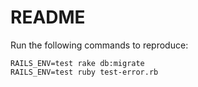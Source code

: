 # README

Run the following commands to reproduce:

```
RAILS_ENV=test rake db:migrate
RAILS_ENV=test ruby test-error.rb
```
